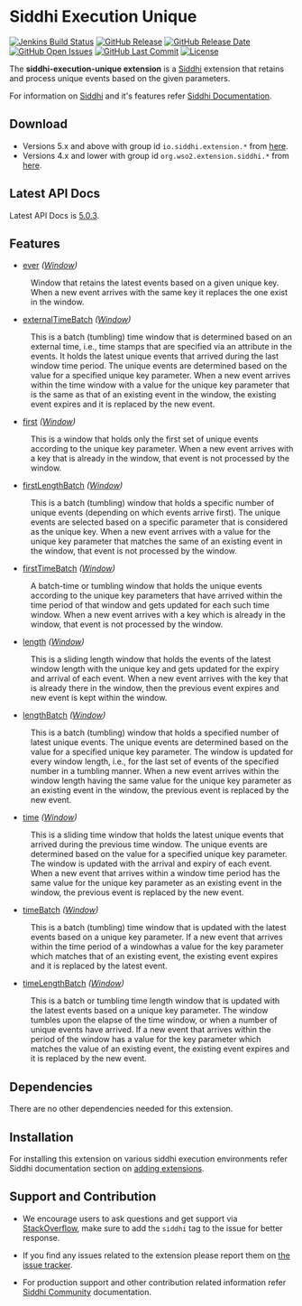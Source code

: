 Siddhi Execution Unique
======================================

  [![Jenkins Build Status](https://wso2.org/jenkins/job/siddhi/job/siddhi-execution-unique/badge/icon)](https://wso2.org/jenkins/job/siddhi/job/siddhi-execution-unique/)
  [![GitHub Release](https://img.shields.io/github/release/siddhi-io/siddhi-execution-unique.svg)](https://github.com/siddhi-io/siddhi-execution-unique/releases)
  [![GitHub Release Date](https://img.shields.io/github/release-date/siddhi-io/siddhi-execution-unique.svg)](https://github.com/siddhi-io/siddhi-execution-unique/releases)
  [![GitHub Open Issues](https://img.shields.io/github/issues-raw/siddhi-io/siddhi-execution-unique.svg)](https://github.com/siddhi-io/siddhi-execution-unique/issues)
  [![GitHub Last Commit](https://img.shields.io/github/last-commit/siddhi-io/siddhi-execution-unique.svg)](https://github.com/siddhi-io/siddhi-execution-unique/commits/master)
  [![License](https://img.shields.io/badge/License-Apache%202.0-blue.svg)](https://opensource.org/licenses/Apache-2.0)

The **siddhi-execution-unique extension** is a <a target="_blank" href="https://siddhi.io/">Siddhi</a> extension that retains and process unique events based on the given parameters.

For information on <a target="_blank" href="https://siddhi.io/">Siddhi</a> and it's features refer <a target="_blank" href="https://siddhi.io/redirect/docs.html">Siddhi Documentation</a>. 

## Download

* Versions 5.x and above with group id `io.siddhi.extension.*` from <a target="_blank" href="https://mvnrepository.com/artifact/io.siddhi.extension.execution.unique/siddhi-execution-unique/">here</a>.
* Versions 4.x and lower with group id `org.wso2.extension.siddhi.*` from <a target="_blank" href="https://mvnrepository.com/artifact/org.wso2.extension.siddhi.execution.unique/siddhi-execution-unique">here</a>.

## Latest API Docs 

Latest API Docs is <a target="_blank" href="https://siddhi-io.github.io/siddhi-execution-unique/api/5.0.3">5.0.3</a>.

## Features

* <a target="_blank" href="https://siddhi-io.github.io/siddhi-execution-unique/api/5.0.3/#ever-window">ever</a> *(<a target="_blank" href="http://siddhi.io/en/v5.0/docs/query-guide/#window">Window</a>)*<br> <div style="padding-left: 1em;"><p>Window that retains the latest events based on a given unique key. When a new event arrives with the same key it replaces the one exist in the window.</p></div>
* <a target="_blank" href="https://siddhi-io.github.io/siddhi-execution-unique/api/5.0.3/#externaltimebatch-window">externalTimeBatch</a> *(<a target="_blank" href="http://siddhi.io/en/v5.0/docs/query-guide/#window">Window</a>)*<br> <div style="padding-left: 1em;"><p>This is a batch (tumbling) time window that is determined based on an external time, i.e., time stamps that are specified via an attribute in the events. It holds the latest unique events that arrived during the last window time period. The unique events are determined based on the value for a specified unique key parameter. When a new event arrives within the time window with a value for the unique key parameter that is the same as that of an existing event in the window, the existing event expires and it is replaced by the new event.</p></div>
* <a target="_blank" href="https://siddhi-io.github.io/siddhi-execution-unique/api/5.0.3/#first-window">first</a> *(<a target="_blank" href="http://siddhi.io/en/v5.0/docs/query-guide/#window">Window</a>)*<br> <div style="padding-left: 1em;"><p>This is a window that holds only the first set of unique events according to the unique key parameter. When a new event arrives with a key that is already in the window, that event is not processed by the window.</p></div>
* <a target="_blank" href="https://siddhi-io.github.io/siddhi-execution-unique/api/5.0.3/#firstlengthbatch-window">firstLengthBatch</a> *(<a target="_blank" href="http://siddhi.io/en/v5.0/docs/query-guide/#window">Window</a>)*<br> <div style="padding-left: 1em;"><p>This is a batch (tumbling) window that holds a specific number of unique events (depending on which events arrive first). The unique events are selected based on a specific parameter that is considered as the unique key. When a new event arrives with a value for the unique key parameter that matches the same of an existing event in the window, that event is not processed by the window.</p></div>
* <a target="_blank" href="https://siddhi-io.github.io/siddhi-execution-unique/api/5.0.3/#firsttimebatch-window">firstTimeBatch</a> *(<a target="_blank" href="http://siddhi.io/en/v5.0/docs/query-guide/#window">Window</a>)*<br> <div style="padding-left: 1em;"><p>A batch-time or tumbling window that holds the unique events according to the unique key parameters that have arrived within the time period of that window and gets updated for each such time window. When a new event arrives with a key which is already in the window, that event is not processed by the window.</p></div>
* <a target="_blank" href="https://siddhi-io.github.io/siddhi-execution-unique/api/5.0.3/#length-window">length</a> *(<a target="_blank" href="http://siddhi.io/en/v5.0/docs/query-guide/#window">Window</a>)*<br> <div style="padding-left: 1em;"><p>This is a sliding length window that holds the events of the latest window length with the unique key and gets updated for the expiry and arrival of each event. When a new event arrives with the key that is already there in the window, then the previous event expires and new event is kept within the window.</p></div>
* <a target="_blank" href="https://siddhi-io.github.io/siddhi-execution-unique/api/5.0.3/#lengthbatch-window">lengthBatch</a> *(<a target="_blank" href="http://siddhi.io/en/v5.0/docs/query-guide/#window">Window</a>)*<br> <div style="padding-left: 1em;"><p>This is a batch (tumbling) window that holds a specified number of latest unique events. The unique events are determined based on the value for a specified unique key parameter. The window is updated for every window length, i.e., for the last set of events of the specified number in a tumbling manner. When a new event arrives within the window length having the same value for the unique key parameter as an existing event in the window, the previous event is replaced by the new event.</p></div>
* <a target="_blank" href="https://siddhi-io.github.io/siddhi-execution-unique/api/5.0.3/#time-window">time</a> *(<a target="_blank" href="http://siddhi.io/en/v5.0/docs/query-guide/#window">Window</a>)*<br> <div style="padding-left: 1em;"><p>This is a sliding time window that holds the latest unique events that arrived during the previous time window. The unique events are determined based on the value for a specified unique key parameter. The window is updated with the arrival and expiry of each event. When a new event that arrives within a window time period has the same value for the unique key parameter as an existing event in the window, the previous event is replaced by the new event.</p></div>
* <a target="_blank" href="https://siddhi-io.github.io/siddhi-execution-unique/api/5.0.3/#timebatch-window">timeBatch</a> *(<a target="_blank" href="http://siddhi.io/en/v5.0/docs/query-guide/#window">Window</a>)*<br> <div style="padding-left: 1em;"><p>This is a batch (tumbling) time window that is updated with the latest events based on a unique key parameter. If a new event that arrives within the time period of a windowhas a value for the key parameter which matches that of an existing event, the existing event expires and it is replaced by the latest event. </p></div>
* <a target="_blank" href="https://siddhi-io.github.io/siddhi-execution-unique/api/5.0.3/#timelengthbatch-window">timeLengthBatch</a> *(<a target="_blank" href="http://siddhi.io/en/v5.0/docs/query-guide/#window">Window</a>)*<br> <div style="padding-left: 1em;"><p>This is a batch or tumbling time length window that is updated with the latest events based on a unique key parameter. The window tumbles upon the elapse of the time window, or when a number of unique events have arrived. If a new event that arrives within the period of the window has a value for the key parameter which matches the value of an existing event, the existing event expires and it is replaced by the new event. </p></div>

## Dependencies 

There are no other dependencies needed for this extension. 

## Installation

For installing this extension on various siddhi execution environments refer Siddhi documentation section on <a target="_blank" href="https://siddhi.io/redirect/add-extensions.html">adding extensions</a>.

## Support and Contribution

* We encourage users to ask questions and get support via <a target="_blank" href="https://stackoverflow.com/questions/tagged/siddhi">StackOverflow</a>, make sure to add the `siddhi` tag to the issue for better response.

* If you find any issues related to the extension please report them on <a target="_blank" href="https://github.com/siddhi-io/siddhi-execution-unique/issues">the issue tracker</a>.

* For production support and other contribution related information refer <a target="_blank" href="https://siddhi.io/community/">Siddhi Community</a> documentation.
